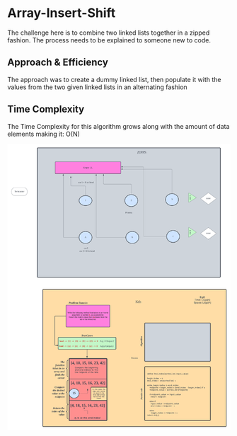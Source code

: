 # Array-Insert-Shift

The challenge here is to combine two linked lists together in a zipped fashion. The process needs to be explained to someone new to code.

## Approach & Efficiency

The approach was to create a dummy linked list, then populate it with the values from the two given linked lists in an alternating fashion

## Time Complexity

The Time Complexity for this algorithm grows along with the amount of data elements making it: O(N)

![Code Challenge Whiteboard](workingWBs.png)
